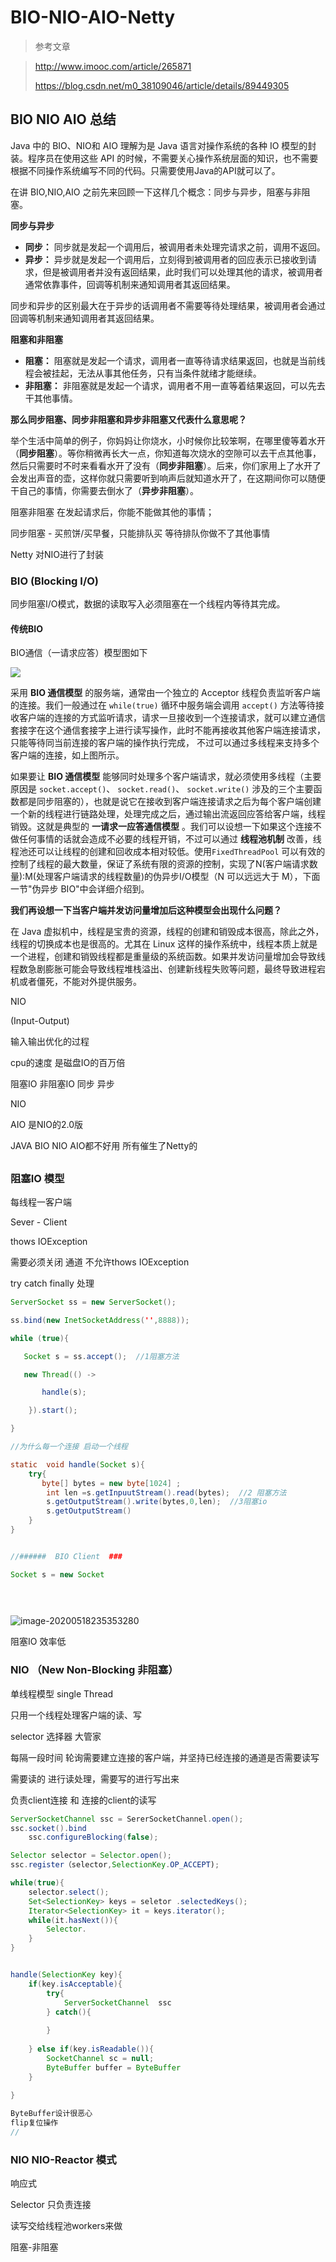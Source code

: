 # BIO-NIO-AIO-Netty

> 参考文章

> http://www.imooc.com/article/265871
>
> https://blog.csdn.net/m0_38109046/article/details/89449305

## BIO NIO AIO 总结

Java 中的 BIO、NIO和 AIO 理解为是 Java 语言对操作系统的各种 IO 模型的封装。程序员在使用这些 API 的时候，不需要关心操作系统层面的知识，也不需要根据不同操作系统编写不同的代码。只需要使用Java的API就可以了。

在讲 BIO,NIO,AIO 之前先来回顾一下这样几个概念：同步与异步，阻塞与非阻塞。

**同步与异步**

- **同步：** 同步就是发起一个调用后，被调用者未处理完请求之前，调用不返回。
- **异步：** 异步就是发起一个调用后，立刻得到被调用者的回应表示已接收到请求，但是被调用者并没有返回结果，此时我们可以处理其他的请求，被调用者通常依靠事件，回调等机制来通知调用者其返回结果。

同步和异步的区别最大在于异步的话调用者不需要等待处理结果，被调用者会通过回调等机制来通知调用者其返回结果。

**阻塞和非阻塞**

- **阻塞：** 阻塞就是发起一个请求，调用者一直等待请求结果返回，也就是当前线程会被挂起，无法从事其他任务，只有当条件就绪才能继续。
- **非阻塞：** 非阻塞就是发起一个请求，调用者不用一直等着结果返回，可以先去干其他事情。

**那么同步阻塞、同步非阻塞和异步非阻塞又代表什么意思呢？**

举个生活中简单的例子，你妈妈让你烧水，小时候你比较笨啊，在哪里傻等着水开（**同步阻塞**）。等你稍微再长大一点，你知道每次烧水的空隙可以去干点其他事，然后只需要时不时来看看水开了没有（**同步非阻塞**）。后来，你们家用上了水开了会发出声音的壶，这样你就只需要听到响声后就知道水开了，在这期间你可以随便干自己的事情，你需要去倒水了（**异步非阻塞**）。

阻塞非阻塞 在发起请求后，你能不能做其他的事情；

同步阻塞 - 买煎饼/买早餐，只能排队买  等待排队你做不了其他事情



Netty 对NIO进行了封装

### BIO  (Blocking I/O)

同步阻塞I/O模式，数据的读取写入必须阻塞在一个线程内等待其完成。

#### 传统BIO

BIO通信（一请求应答）模型图如下

![](https://img-blog.csdnimg.cn/2019042212100021.png?x-oss-process=image/watermark,type_ZmFuZ3poZW5naGVpdGk,shadow_10,text_aHR0cHM6Ly9ibG9nLmNzZG4ubmV0L20wXzM4MTA5MDQ2,size_16,color_FFFFFF,t_70)

采用 **BIO 通信模型** 的服务端，通常由一个独立的 Acceptor 线程负责监听客户端的连接。我们一般通过在 `while(true)` 循环中服务端会调用 `accept()` 方法等待接收客户端的连接的方式监听请求，请求一旦接收到一个连接请求，就可以建立通信套接字在这个通信套接字上进行读写操作，此时不能再接收其他客户端连接请求，只能等待同当前连接的客户端的操作执行完成， 不过可以通过多线程来支持多个客户端的连接，如上图所示。

如果要让 **BIO 通信模型** 能够同时处理多个客户端请求，就必须使用多线程（主要原因是 `socket.accept()`、 `socket.read()`、 `socket.write()` 涉及的三个主要函数都是同步阻塞的），也就是说它在接收到客户端连接请求之后为每个客户端创建一个新的线程进行链路处理，处理完成之后，通过输出流返回应答给客户端，线程销毁。这就是典型的 **一请求一应答通信模型** 。我们可以设想一下如果这个连接不做任何事情的话就会造成不必要的线程开销，不过可以通过 **线程池机制** 改善，线程池还可以让线程的创建和回收成本相对较低。使用`FixedThreadPool` 可以有效的控制了线程的最大数量，保证了系统有限的资源的控制，实现了N(客户端请求数量):M(处理客户端请求的线程数量)的伪异步I/O模型（N 可以远远大于 M），下面一节"伪异步 BIO"中会详细介绍到。

**我们再设想一下当客户端并发访问量增加后这种模型会出现什么问题？**

在 Java 虚拟机中，线程是宝贵的资源，线程的创建和销毁成本很高，除此之外，线程的切换成本也是很高的。尤其在 Linux 这样的操作系统中，线程本质上就是一个进程，创建和销毁线程都是重量级的系统函数。如果并发访问量增加会导致线程数急剧膨胀可能会导致线程堆栈溢出、创建新线程失败等问题，最终导致进程宕机或者僵死，不能对外提供服务。

NIO

(Input-Output)

输入输出优化的过程

cpu的速度 是磁盘IO的百万倍

阻塞IO  非阻塞IO  同步 异步

NIO

AIO 是NIO的2.0版 

JAVA BIO NIO AIO都不好用 所有催生了Netty的

## 



### 阻塞IO 模型

每线程一客户端

Sever - Client

thows IOException

需要必须关闭 通道 不允许thows IOException

try catch finally 处理

```java
ServerSocket ss = new ServerSocket(); 

ss.bind(new InetSocketAddress('',8888));

while (true){

   Socket s = ss.accept();  //1阻塞方法

   new Thread(() ->

       handle(s);

    }).start();

}

//为什么每一个连接 启动一个线程

static  void handle(Socket s){
    try{
       byte[] bytes = new byte[1024] ;
        int len =s.getInpuutStream().read(bytes);  //2 阻塞方法
        s.getOutputStream().write(bytes,0,len);  //3阻塞io
        s.getOutputStream()
    }
}


//######  BIO Client  ###

Socket s = new Socket 
    

    
```

![image-20200518235353280](C:\Users\beyond\AppData\Roaming\Typora\typora-user-images\image-20200518235353280.png)





阻塞IO 效率低





### NIO （New Non-Blocking 非阻塞）

单线程模型 single Thread

只用一个线程处理客户端的读、写

selector 选择器 大管家

每隔一段时间 轮询需要建立连接的客户端，并坚持已经连接的通道是否需要读写

需要读的 进行读处理，需要写的进行写出来

负责client连接 和 连接的client的读写

````java
ServerSocketChannel ssc = SererSocketChannel.open();
ssc.socket().bind
    ssc.configureBlocking(false);

Selector selector = Selector.open();
ssc.register（selector,SelectionKey.OP_ACCEPT);

while(true){
    selector.select();
    Set<SelectionKey> keys = seletor .selectedKeys();
    Iterator<SelectionKey> it = keys.iterator();
    while(it.hasNext()){
        Selector.
    }
}


handle(SelectionKey key){
    if(key.isAcceptable){
        try{
            ServerSocketChannel  ssc
        } catch(){
            
        }
        
    } else if(key.isReadable()){
        SocketChannel sc = null;
        ByteBuffer buffer = ByteBuffer
    }
    
}

ByteBuffer设计很恶心
flip复位操作
//    
````



### NIO NIO-Reactor 模式

响应式

Selector 只负责连接

读写交给线程池workers来做





阻塞-非阻塞







